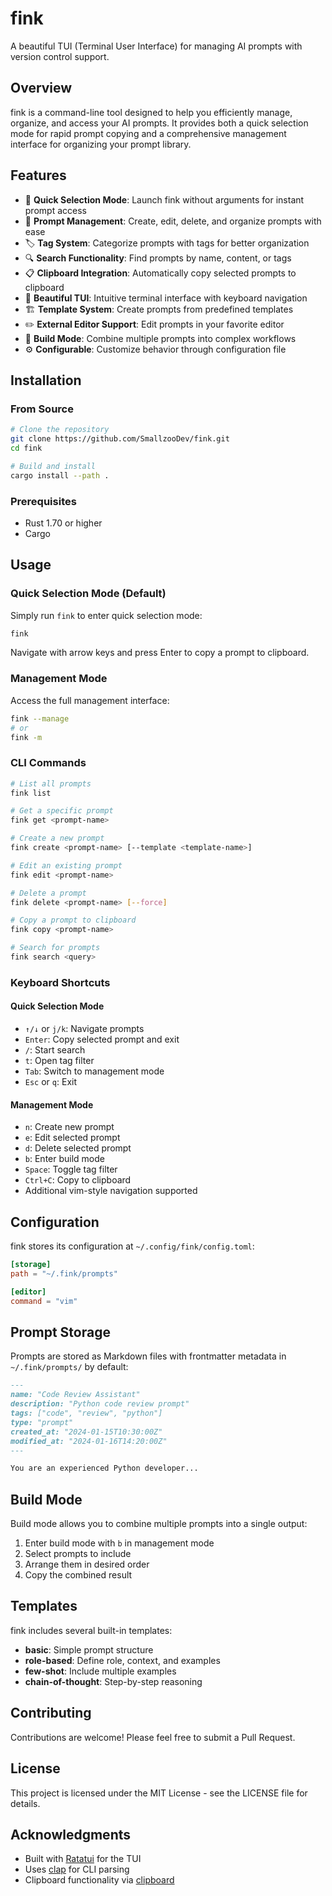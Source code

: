 # fink

A beautiful TUI (Terminal User Interface) for managing AI prompts with version control support.

## Overview

fink is a command-line tool designed to help you efficiently manage, organize, and access your AI prompts. It provides both a quick selection mode for rapid prompt copying and a comprehensive management interface for organizing your prompt library.

## Features

- 🚀 **Quick Selection Mode**: Launch fink without arguments for instant prompt access
- 📝 **Prompt Management**: Create, edit, delete, and organize prompts with ease
- 🏷️ **Tag System**: Categorize prompts with tags for better organization
- 🔍 **Search Functionality**: Find prompts by name, content, or tags
- 📋 **Clipboard Integration**: Automatically copy selected prompts to clipboard
- 🎨 **Beautiful TUI**: Intuitive terminal interface with keyboard navigation
- 🏗️ **Template System**: Create prompts from predefined templates
- ✏️ **External Editor Support**: Edit prompts in your favorite editor
- 🔧 **Build Mode**: Combine multiple prompts into complex workflows
- ⚙️ **Configurable**: Customize behavior through configuration file

## Installation

### From Source

```bash
# Clone the repository
git clone https://github.com/SmallzooDev/fink.git
cd fink

# Build and install
cargo install --path .
```

### Prerequisites

- Rust 1.70 or higher
- Cargo

## Usage

### Quick Selection Mode (Default)

Simply run `fink` to enter quick selection mode:

```bash
fink
```

Navigate with arrow keys and press Enter to copy a prompt to clipboard.

### Management Mode

Access the full management interface:

```bash
fink --manage
# or
fink -m
```

### CLI Commands

```bash
# List all prompts
fink list

# Get a specific prompt
fink get <prompt-name>

# Create a new prompt
fink create <prompt-name> [--template <template-name>]

# Edit an existing prompt
fink edit <prompt-name>

# Delete a prompt
fink delete <prompt-name> [--force]

# Copy a prompt to clipboard
fink copy <prompt-name>

# Search for prompts
fink search <query>
```

### Keyboard Shortcuts

#### Quick Selection Mode
- `↑/↓` or `j/k`: Navigate prompts
- `Enter`: Copy selected prompt and exit
- `/`: Start search
- `t`: Open tag filter
- `Tab`: Switch to management mode
- `Esc` or `q`: Exit

#### Management Mode
- `n`: Create new prompt
- `e`: Edit selected prompt
- `d`: Delete selected prompt
- `b`: Enter build mode
- `Space`: Toggle tag filter
- `Ctrl+C`: Copy to clipboard
- Additional vim-style navigation supported

## Configuration

fink stores its configuration at `~/.config/fink/config.toml`:

```toml
[storage]
path = "~/.fink/prompts"

[editor]
command = "vim"
```

## Prompt Storage

Prompts are stored as Markdown files with frontmatter metadata in `~/.fink/prompts/` by default:

```markdown
---
name: "Code Review Assistant"
description: "Python code review prompt"
tags: ["code", "review", "python"]
type: "prompt"
created_at: "2024-01-15T10:30:00Z"
modified_at: "2024-01-16T14:20:00Z"
---

You are an experienced Python developer...
```

## Build Mode

Build mode allows you to combine multiple prompts into a single output:

1. Enter build mode with `b` in management mode
2. Select prompts to include
3. Arrange them in desired order
4. Copy the combined result

## Templates

fink includes several built-in templates:

- **basic**: Simple prompt structure
- **role-based**: Define role, context, and examples
- **few-shot**: Include multiple examples
- **chain-of-thought**: Step-by-step reasoning

## Contributing

Contributions are welcome! Please feel free to submit a Pull Request.

## License

This project is licensed under the MIT License - see the LICENSE file for details.

## Acknowledgments

- Built with [Ratatui](https://github.com/ratatui-org/ratatui) for the TUI
- Uses [clap](https://github.com/clap-rs/clap) for CLI parsing
- Clipboard functionality via [clipboard](https://github.com/aweinstock314/rust-clipboard)
